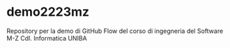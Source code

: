 # demo2223mz
Repository per la demo di GitHub Flow del corso di ingegneria del Software M-Z Cdl. Informatica UNIBA
